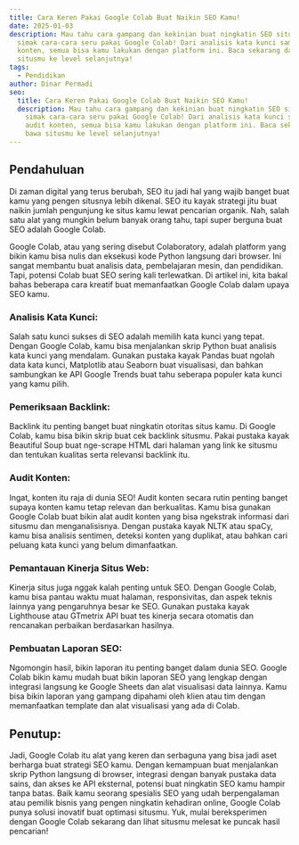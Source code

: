 ```yaml
---
title: Cara Keren Pakai Google Colab Buat Naikin SEO Kamu!
date: 2025-01-03
description: Mau tahu cara gampang dan kekinian buat ningkatin SEO situsmu? Yuk,
  simak cara-cara seru pakai Google Colab! Dari analisis kata kunci sampai audit
  konten, semua bisa kamu lakukan dengan platform ini. Baca sekarang dan bawa
  situsmu ke level selanjutnya!
tags:
  - Pendidikan
author: Dinar Permadi
seo:
  title: Cara Keren Pakai Google Colab Buat Naikin SEO Kamu!
  description: Mau tahu cara gampang dan kekinian buat ningkatin SEO situsmu? Yuk,
    simak cara-cara seru pakai Google Colab! Dari analisis kata kunci sampai
    audit konten, semua bisa kamu lakukan dengan platform ini. Baca sekarang dan
    bawa situsmu ke level selanjutnya!
---
```


## Pendahuluan

Di zaman digital yang terus berubah, SEO itu jadi hal yang wajib banget buat kamu yang pengen situsnya lebih dikenal. SEO itu kayak strategi jitu buat naikin jumlah pengunjung ke situs kamu lewat pencarian organik. Nah, salah satu alat yang mungkin belum banyak orang tahu, tapi super berguna buat SEO adalah Google Colab.

Google Colab, atau yang sering disebut Colaboratory, adalah platform yang bikin kamu bisa nulis dan eksekusi kode Python langsung dari browser. Ini sangat membantu buat analisis data, pembelajaran mesin, dan pendidikan. Tapi, potensi Colab buat SEO sering kali terlewatkan. Di artikel ini, kita bakal bahas beberapa cara kreatif buat memanfaatkan Google Colab dalam upaya SEO kamu.

### Analisis Kata Kunci:

Salah satu kunci sukses di SEO adalah memilih kata kunci yang tepat. Dengan Google Colab, kamu bisa menjalankan skrip Python buat analisis kata kunci yang mendalam. Gunakan pustaka kayak Pandas buat ngolah data kata kunci, Matplotlib atau Seaborn buat visualisasi, dan bahkan sambungkan ke API Google Trends buat tahu seberapa populer kata kunci yang kamu pilih.

### Pemeriksaan Backlink:

Backlink itu penting banget buat ningkatin otoritas situs kamu. Di Google Colab, kamu bisa bikin skrip buat cek backlink situsmu. Pakai pustaka kayak Beautiful Soup buat nge-scrape HTML dari halaman yang link ke situsmu dan tentukan kualitas serta relevansi backlink itu.

### Audit Konten:

Ingat, konten itu raja di dunia SEO! Audit konten secara rutin penting banget supaya konten kamu tetap relevan dan berkualitas. Kamu bisa gunakan Google Colab buat bikin alat audit konten yang bisa ngekstrak informasi dari situsmu dan menganalisisnya. Dengan pustaka kayak NLTK atau spaCy, kamu bisa analisis sentimen, deteksi konten yang duplikat, atau bahkan cari peluang kata kunci yang belum dimanfaatkan.

### Pemantauan Kinerja Situs Web:

Kinerja situs juga nggak kalah penting untuk SEO. Dengan Google Colab, kamu bisa pantau waktu muat halaman, responsivitas, dan aspek teknis lainnya yang pengaruhnya besar ke SEO. Gunakan pustaka kayak Lighthouse atau GTmetrix API buat tes kinerja secara otomatis dan rencanakan perbaikan berdasarkan hasilnya.

### Pembuatan Laporan SEO:

Ngomongin hasil, bikin laporan itu penting banget dalam dunia SEO. Google Colab bikin kamu mudah buat bikin laporan SEO yang lengkap dengan integrasi langsung ke Google Sheets dan alat visualisasi data lainnya. Kamu bisa bikin laporan yang gampang dipahami oleh klien atau tim dengan memanfaatkan template dan alat visualisasi yang ada di Colab.

## Penutup:

Jadi, Google Colab itu alat yang keren dan serbaguna yang bisa jadi aset berharga buat strategi SEO kamu. Dengan kemampuan buat menjalankan skrip Python langsung di browser, integrasi dengan banyak pustaka data sains, dan akses ke API eksternal, potensi buat ningkatin SEO kamu hampir tanpa batas. Baik kamu seorang spesialis SEO yang udah berpengalaman atau pemilik bisnis yang pengen ningkatin kehadiran online, Google Colab punya solusi inovatif buat optimasi situsmu. Yuk, mulai bereksperimen dengan Google Colab sekarang dan lihat situsmu melesat ke puncak hasil pencarian!
